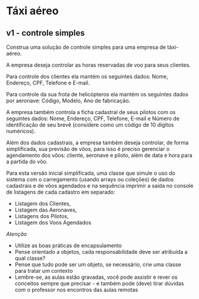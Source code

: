 # Táxi aéreo

## v1 - controle simples

Construa uma solução de controle simples para uma empresa de táxi-aéreo. 

A empresa deseja controlar as horas reservadas de voo para seus clientes.

Para controle dos clientes ela mantém os seguintes dados: Nome, Endereço, CPF, Telefone e E-mail. 

Para controle da sua frota de helicópteros ela mantém os seguintes dados por aeronave: 
Código, Modelo, Ano de fabricação. 

A empresa também controla a ficha cadastral de seus pilotos com os seguintes dados:
Nome, Endereço, CPF, Telefone, E-mail e Número de identificação de seu brevê 
(considere como um código de 10 dígitos numéricos).

Além dos dados cadastrais, a empresa também deseja controlar, de forma simplificada,
 sua previsão de vôos, para isso é preciso gerenciar o agendamento dos vôos: 
cliente, aeronave e piloto, além de data e hora para a partida do vôo. 

Para esta versão inicial simplificada, uma classe que simule o uso do sistema com 
o carregamento (usando arrays ou coleções) de dados cadastrais e de vôos agendados 
e na sequência imprimir a saída no console de listagens de cada cadastro em separado: 
- Listagem dos Clientes, 
- Listagem das Aeronaves, 
- Listagens dos Pilotos, 
- Listagem dos Voos Agendados

*Atenção*
* Utilize as boas práticas de encapsulamento
* Pense orientado a objetos, cada responsabilidade deve ser atribuída a qual classe?
* Pense que tudo pode ser um objeto, se necessário, crie uma classe para tratar um contexto
* Lembre-se, as aulas estão gravadas, você pode assistir e rever os conceitos sempre que precisar - e também pode (deve) tirar dúvidas com o professor nos encontros das aulas remotas
